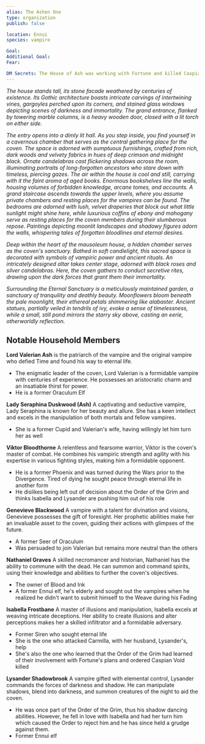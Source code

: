 ```yaml
---
alias: The Ashen One
type: organization
publish: false

location: Ennui
species: vampire

Goal:
Additional Goal:
Fear:

DM Secrets: The House of Ash was working with Fortune and killed Caspian Void, and attacked Carmilla as they were getting too close to the truth.
---
```


*The house stands tall, its stone facade weathered by centuries of existence. Its Gothic architecture boasts intricate carvings of intertwining vines, gargoyles perched upon its corners, and stained glass windows depicting scenes of darkness and immortality. The grand entrance, flanked by towering marble columns, is a heavy wooden door, closed with a lit torch on either side.*

*The entry opens into a dimly lit hall. As you step inside, you find yourself in a cavernous chamber that serves as the central gathering place for the coven. The space is adorned with sumptuous furnishings, crafted from rich, dark woods and velvety fabrics in hues of deep crimson and midnight black. Ornate candelabras cast flickering shadows across the room, illuminating portraits of long-forgotten ancestors who stare down with timeless, piercing gazes. The air within the house is cool and still, carrying with it the faint aroma of aged books. Enormous bookshelves line the walls, housing volumes of forbidden knowledge, arcane tomes, and accounts. A grand staircase ascends towards the upper levels, where you assume private chambers and resting places for the vampires can be found. The bedrooms are adorned with lush, velvet draperies that block out what little sunlight might shine here, while luxurious coffins of ebony and mahogany serve as resting places for the coven members during their slumberous repose. Paintings depicting moonlit landscapes and shadowy figures adorn the walls, whispering tales of forgotten bloodlines and eternal desires.*

*Deep within the heart of the mausoleum house, a hidden chamber serves as the coven's sanctuary. Bathed in soft candlelight, this sacred space is decorated with symbols of vampiric power and ancient rituals. An intricately designed altar takes center stage, adorned with black roses and silver candelabras. Here, the coven gathers to conduct secretive rites, drawing upon the dark forces that grant them their immortality.*

*Surrounding the Eternal Sanctuary is a meticulously maintained garden, a sanctuary of tranquility and deathly beauty. Moonflowers bloom beneath the pale moonlight, their ethereal petals shimmering like alabaster. Ancient statues, partially veiled in tendrils of ivy, evoke a sense of timelessness, while a small, still pond mirrors the starry sky above, casting an eerie, otherworldly reflection.*

## Notable Household Members

**Lord Valerian Ash** is the patriarch of the vampire and the original vampire who defied Time and found his way to eternal life. 
- The enigmatic leader of the coven, Lord Valerian is a formidable vampire with centuries of experience. He possesses an aristocratic charm and an insatiable thirst for power.
- He is a former Oraculum Elf

**Lady Seraphina Duskwood (Ash)** A captivating and seductive vampire, Lady Seraphina is known for her beauty and allure. She has a keen intellect and excels in the manipulation of both mortals and fellow vampires.
- She is a former Cupid and Valerian's wife, having willingly let him turn her as well

**Viktor Bloodthorne** A relentless and fearsome warrior, Viktor is the coven's master of combat. He combines his vampiric strength and agility with his expertise in various fighting styles, making him a formidable opponent.
- He is a former Phoenix and was turned during the Wars prior to the Divergence. Tired of dying he sought peace through eternal life in another form
- He dislikes being left out of decision about the Order of the Grim and thinks Isabella and Lysander are pushing him out of his role

**Genevieve Blackwood** A vampire with a talent for divination and visions, Genevieve possesses the gift of foresight. Her prophetic abilities make her an invaluable asset to the coven, guiding their actions with glimpses of the future.
- A former Seer of Oraculum
- Was persuaded to join Valerian but remains more neutral than the others

**Nathaniel Graves** A skilled necromancer and historian, Nathaniel has the ability to commune with the dead. He can summon and command spirits, using their knowledge and abilities to further the coven's objectives.
- The owner of Blood and Ink
- A former Ennui elf, he's elderly and sought out the vampires when he realized he didn't want to submit himself to the Weave during his Fading

**Isabella Frostbane**  A master of illusions and manipulation, Isabella excels at weaving intricate deceptions. Her ability to create illusions and alter perceptions makes her a skilled infiltrator and a formidable adversary.
- Former Siren who sought eternal life
- She is the one who attacked Carmilla, with her husband, Lysander's, help
- She's also the one who learned that the Order of the Grim had learned of their involvement with Fortune's plans and ordered Caspian Void killed

**Lysander Shadowbrook** A vampire gifted with elemental control, Lysander commands the forces of darkness and shadow. He can manipulate shadows, blend into darkness, and summon creatures of the night to aid the coven.
- He was once part of the Order of the Grim, thus his shadow dancing abilities. However, he fell in love with Isabella and had her turn him which caused the Order to reject him and he has since held a grudge against them.
- Former Ennui elf
